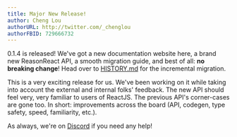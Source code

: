 ```yaml
---
title: Major New Release!
author: Cheng Lou
authorURL: http://twitter.com/_chenglou
authorFBID: 729666732
---
```


0.1.4 is released! We've got a new documentation website here, a brand new ReasonReact API, a smooth migration guide, and best of all: **no breaking change**! Head over to [HISTORY.md](https://github.com/reasonml/reason-react/blob/master/HISTORY.md#014) for the incremental migration.

<!--truncate-->

This is a very exciting release for us. We've been working on it while taking into account the external and internal folks' feedback. The new API should feel very, very familiar to users of ReactJS. The previous API's corner-cases are gone too. In short: improvements across the board (API, codegen, type safety, speed, familiarity, etc.).

As always, we're on [Discord](https://discord.gg/reasonml) if you need any help!
